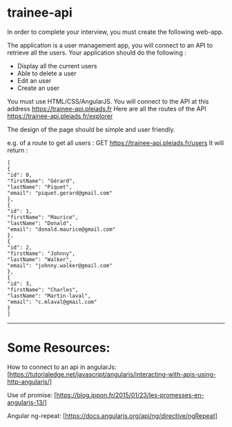 # trainee-api

In order to complete your interview, you must create the following web-app.

The application is a user management app, you will connect to an API to retrieve all the users. Your application should do the following :

- Display all the current users
- Able to delete a user
- Edit an user
- Create an user

You must use HTML/CSS/AngularJS. 
You will connect to the API at this address https://trainee-api.pleiads.fr
Here are all the routes of the API  https://trainee-api.pleiads.fr/explorer

The design of the page should be simple and user friendly.

e.g. of a route to get all users :
GET https://trainee-api.pleiads.fr/users 
It will return :
```
[
{
"id": 0,
"firstName": "Gérard",
"lastName": "Piquet",
"email": "piquet.gerard@gmail.com"
},
{
"id": 1,
"firstName": "Maurice",
"lastName": "Donald",
"email": "donald.maurice@gmail.com"
},
{
"id": 2,
"firstName": "Johnny",
"lastName": "Walker",
"email": "johnny.walker@gmail.com"
},
{
"id": 3,
"firstName": "Charles",
"lastName": "Martin-laval",
"email": "c.mlaval@gmail.com"
}
]
```
***
# Some Resources:
How to connect to an api in angularJs:
[https://tutorialedge.net/javascript/angularjs/interacting-with-apis-using-http-angularjs/]

Use of promise:
[https://blog.ippon.fr/2015/01/23/les-promesses-en-angularjs-13/]

Angular ng-repeat:
[https://docs.angularjs.org/api/ng/directive/ngRepeat]


